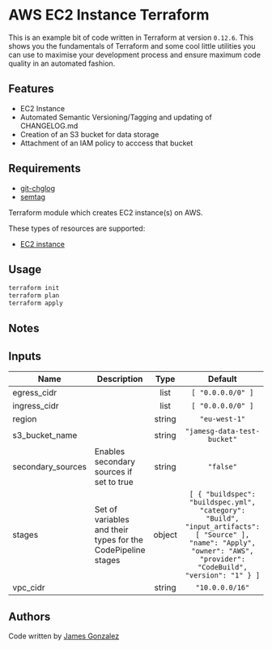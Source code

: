 # AWS EC2 Instance Terraform 

This is an example bit of code written in Terraform at version `0.12.6`. This shows you the fundamentals of Terraform and some cool little utilities you can use to maximise your development process and ensure maximum code quality in an automated fashion.

## Features
* EC2 Instance
* Automated Semantic Versioning/Tagging and updating of CHANGELOG.md
* Creation of an S3 bucket for data storage
* Attachment of an IAM policy to acccess that bucket


## Requirements
* [git-chglog](https://github.com/git-chglog/git-chglog)
* [semtag](https://github.com/pnikosis/semtag)

Terraform module which creates EC2 instance(s) on AWS.

These types of resources are supported:

* [EC2 instance](https://www.terraform.io/docs/providers/aws/r/instance.html)


## Usage
```bash
terraform init
terraform plan
terraform apply
```


## Notes


<!-- BEGINNING OF PRE-COMMIT-TERRAFORM DOCS HOOK -->
## Inputs

| Name | Description | Type | Default | Required |
|------|-------------|:----:|:-----:|:-----:|
| egress\_cidr |  | list | `[ "0.0.0.0/0" ]` | no |
| ingress\_cidr |  | list | `[ "0.0.0.0/0" ]` | no |
| region |  | string | `"eu-west-1"` | no |
| s3\_bucket\_name |  | string | `"jamesg-data-test-bucket"` | no |
| secondary\_sources | Enables secondary sources if set to true | string | `"false"` | no |
| stages | Set of variables and their types for the CodePipeline stages | object | `[ { "buildspec": "buildspec.yml", "category": "Build", "input_artifacts": [ "Source" ], "name": "Apply", "owner": "AWS", "provider": "CodeBuild", "version": "1" } ]` | no |
| vpc\_cidr |  | string | `"10.0.0.0/16"` | no |

<!-- END OF PRE-COMMIT-TERRAFORM DOCS HOOK -->

## Authors

Code written by [James Gonzalez](https://github.com/cultavix)

